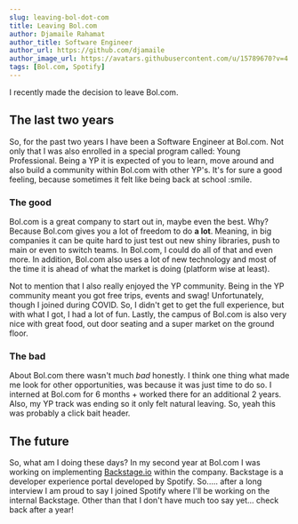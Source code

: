 ```yaml
---
slug: leaving-bol-dot-com
title: Leaving Bol.com
author: Djamaile Rahamat
author_title: Software Engineer
author_url: https://github.com/djamaile
author_image_url: https://avatars.githubusercontent.com/u/15789670?v=4
tags: [Bol.com, Spotify]
---
```


I recently made the decision to leave Bol.com.

<!--truncate-->

## The last two years

So, for the past two years I have been a Software Engineer at Bol.com.
Not only that I was also enrolled in a special program called: Young Professional.
Being a YP it is expected of you to learn, move around and also build a community within Bol.com with other YP's.
It's for sure a good feeling, because sometimes it felt like being back at school :smile.

### The good

Bol.com is a great company to start out in, maybe even the best.
Why? Because Bol.com gives you a lot of freedom to do **a lot**.
Meaning, in big companies it can be quite hard to just test out new shiny libraries, push to main or even to switch teams.
In Bol.com, I could do all of that and even more. In addition, Bol.com also uses a lot of new technology and most of the time it is ahead of what the market is doing (platform wise at least). 

Not to mention that I also really enjoyed the YP community. Being in the YP community meant you got free trips, events and swag!
Unfortunately, though I joined during COVID. So, I didn't get to get the full experience, but with what I got, I had a lot of fun. Lastly, the campus of Bol.com is also very nice with great food, out door seating and a super market on the ground floor. 

### The bad

About Bol.com there wasn't much *bad* honestly. I think one thing what made me look for other opportunities, was because it was just time to do so. I interned at Bol.com for 6 months + worked there for an additional 2 years. Also, my YP track was ending so it only felt natural leaving. So, yeah this was probably a click bait header.

## The future

So, what am I doing these days? In my second year at Bol.com I was working on implementing [Backstage.io](https://backstage.io/) within the company. Backstage is a developer experience portal developed by Spotify. So..... after a long interview I am proud to say I joined Spotify where I'll be working on the internal Backstage. Other than that I don't have much too say yet... check back after a year!